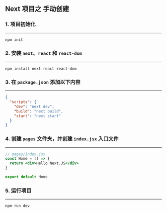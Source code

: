 ## Next 项目之 手动创建

### 1. 项目初始化

---

```sh
npm init
```

### 2. 安装 `next`、`react` 和 `react-dom`

---

```shell
npm install next react react-dom
```

### 3. 在 `package.json` 添加以下内容

---

```json
{
  "scripts": {
    "dev": "next dev",
    "build": "next build",
    "start": "next start"
  }
}
```

### 4. 创建 `pages` 文件夹，并创建 `index.jsx` 入口文件

---

```jsx
// pages/index.jsx
const Home = () => {
  return <div>Hello Next.JS</div>
}

export default Home
```

### 5. 运行项目

---

```shell
npm run dev
```
